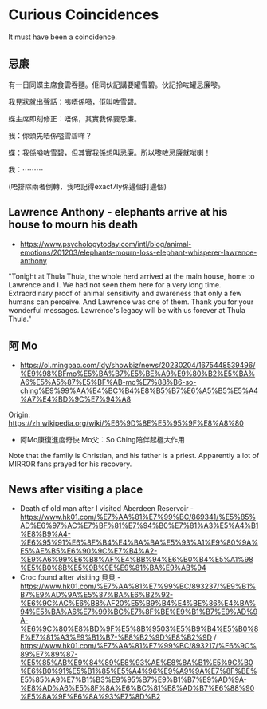 # Curious Coincidences

It must have been a coincidence.

## 忌廉

有一日同蝶主席食雲吞麵。佢同伙記講要罐雪碧。伙記拎咗罐忌廉嚟。

我見狀就出聲話：咦唔係喎，佢叫咗雪碧。

蝶主席即刻修正：唔係，其實我係要忌廉。

我：你頭先唔係嗌雪碧咩？

蝶：我係嗌咗雪碧，但其實我係想叫忌廉。所以嚟咗忌廉就啱喇！

我：⋯⋯⋯

(唔排除兩者倒轉，我唔記得exact7ly係邊個打邊個)

## Lawrence Anthony - elephants arrive at his house to mourn his death

- https://www.psychologytoday.com/intl/blog/animal-emotions/201203/elephants-mourn-loss-elephant-whisperer-lawrence-anthony

"Tonight at Thula Thula, the whole herd arrived at the main house, home to Lawrence and I. We had not seen them here for a very long time. Extraordinary proof of animal sensitivity and awareness that only a few humans can perceive. And Lawrence was one of them. Thank you for your wonderful messages. Lawrence's legacy will be with us forever at Thula Thula."

## 阿 Mo

- https://ol.mingpao.com/ldy/showbiz/news/20230204/1675448539496/%E9%98%BFmo%E5%BA%B7%E5%BE%A9%E9%80%B2%E5%BA%A6%E5%A5%87%E5%BF%AB-mo%E7%88%B6-so-ching%E9%99%AA%E4%BC%B4%E8%B5%B7%E6%A5%B5%E5%A4%A7%E4%BD%9C%E7%94%A8

Origin: https://zh.wikipedia.org/wiki/%E6%9D%8E%E5%95%9F%E8%A8%80

- 阿Mo康復進度奇快 Mo父︰So Ching陪伴起極大作用

Note that the family is Christian, and his father is a priest. Apparently a lot of MIRROR fans prayed for his recovery.

## News after visiting a place

- Death of old man after I visited Aberdeen Reservoir  - https://www.hk01.com/%E7%AA%81%E7%99%BC/869341/%E5%85%AD%E6%97%AC%E7%BF%81%E7%94%B0%E7%81%A3%E5%A4%B1%E8%B9%A4-%E6%95%91%E6%8F%B4%E4%BA%BA%E5%93%A1%E9%80%9A%E5%AE%B5%E6%90%9C%E7%B4%A2-%E9%A6%99%E6%B8%AF%E4%BB%94%E6%B0%B4%E5%A1%98%E5%B0%8B%E5%9B%9E%E9%81%BA%E9%AB%94
- Croc found after visiting 貝貝 - https://www.hk01.com/%E7%AA%81%E7%99%BC/893237/%E9%B1%B7%E9%AD%9A%E5%87%BA%E6%B2%92-%E6%9C%AC%E6%B8%AF20%E5%B9%B4%E4%BE%86%E4%BA%94%E5%BA%A6%E7%99%BC%E7%8F%BE%E9%B1%B7%E9%AD%9A-%E6%9C%80%E8%BD%9F%E5%8B%9503%E5%B9%B4%E5%B0%8F%E7%81%A3%E9%B1%B7-%E8%B2%9D%E8%B2%9D / https://www.hk01.com/%E7%AA%81%E7%99%BC/893217/%E6%9C%89%E7%89%87-%E5%85%AB%E9%84%89%E8%93%AE%E8%8A%B1%E5%9C%B0%E6%B0%91%E5%B1%85%E5%A4%96%E9%A9%9A%E7%8F%BE%E5%85%A9%E7%B1%B3%E9%95%B7%E9%B1%B7%E9%AD%9A-%E8%AD%A6%E5%8F%8A%E6%BC%81%E8%AD%B7%E6%88%90%E5%8A%9F%E6%8A%93%E7%8D%B2
